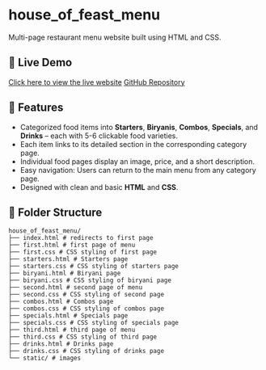 # house_of_feast_menu
Multi-page restaurant menu website built using HTML and CSS.
## 🔗 Live Demo
[Click here to view the live website](https://likhita-nanda.github.io/house_of_feast_menu/)
[GitHub Repository](https://github.com/Likhita-nanda/house_of_feast_menu)

## 📝 Features
- Categorized food items into **Starters**, **Biryanis**, **Combos**, **Specials**, and **Drinks** – each with 5-6 clickable food varieties.
- Each item links to its detailed section in the corresponding category page.
- Individual food pages display an image, price, and a short description.
- Easy navigation: Users can return to the main menu from any category page.
- Designed with clean and basic **HTML** and **CSS**.

## 📁 Folder Structure
```
house_of_feast_menu/
├── index.html # redirects to first page
├── first.html # first page of menu
├── first.css # CSS styling of first page
├── starters.html # Starters page
├── starters.css # CSS styling of starters page
├── biryani.html # Biryani page
├── biryani.css # CSS styling of biryani page
├── second.html # second page of menu
├── second.css # CSS styling of second page
├── combos.html # Combos page
├── combos.css # CSS styling of combos page
├── specials.html # Specials page
├── specials.css # CSS styling of specials page
├── third.html # third page of menu
├── third.css # CSS styling of third page
├── drinks.html # Drinks page
├── drinks.css # CSS styling of drinks page
└── static/ # images
```
